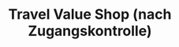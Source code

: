 ---
title: "Travel Value Shop (nach Zugangskontrolle)"
url: /rheinmuenster/travel-value-shop-nach-zugangskontrolle/
shop: Andenken
---